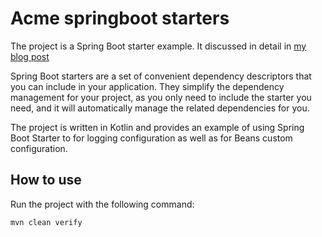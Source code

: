 # Acme springboot starters

The project is a Spring Boot starter example. It discussed in detail in [my blog post](https://kpavlov.me/blog/spring-boot-starters/)

Spring Boot starters are a set of convenient dependency descriptors that you can include in your application. They simplify the dependency management for your project, as you only need to include the starter you need, and it will automatically manage the related dependencies for you.

The project is written in Kotlin and provides an example of using Spring Boot Starter to for logging configuration as well as for Beans custom configuration.

## How to use

Run the project with the following command:

```shell
mvn clean verify
```
